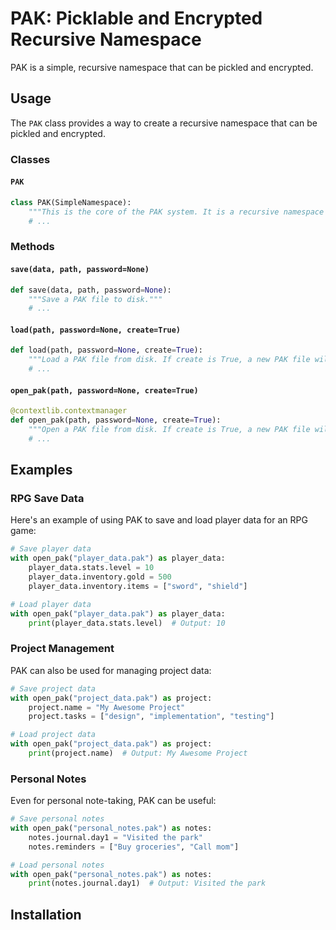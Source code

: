 # PAK: Picklable and Encrypted Recursive Namespace

PAK is a simple, recursive namespace that can be pickled and encrypted.


## Usage

The `PAK` class provides a way to create a recursive namespace that can be pickled and encrypted.

### Classes

#### `PAK`

```py
class PAK(SimpleNamespace):
    """This is the core of the PAK system. It is a recursive namespace that can be pickled and encrypted."""
    # ...
```

### Methods

#### `save(data, path, password=None)`

```py
def save(data, path, password=None):
    """Save a PAK file to disk."""
    # ...
```

#### `load(path, password=None, create=True)`

```py
def load(path, password=None, create=True):
    """Load a PAK file from disk. If create is True, a new PAK file will be created if one does not exist."""
    # ...
```

#### `open_pak(path, password=None, create=True)`

```py
@contextlib.contextmanager
def open_pak(path, password=None, create=True):
    """Open a PAK file from disk. If create is True, a new PAK file will be created if one does not exist. Saves the PAK file on exit."""
    # ...
```

## Examples

### RPG Save Data

Here's an example of using PAK to save and load player data for an RPG game:

```py
# Save player data
with open_pak("player_data.pak") as player_data:
    player_data.stats.level = 10
    player_data.inventory.gold = 500
    player_data.inventory.items = ["sword", "shield"]

# Load player data
with open_pak("player_data.pak") as player_data:
    print(player_data.stats.level)  # Output: 10
```

### Project Management

PAK can also be used for managing project data:

```py
# Save project data
with open_pak("project_data.pak") as project:
    project.name = "My Awesome Project"
    project.tasks = ["design", "implementation", "testing"]

# Load project data
with open_pak("project_data.pak") as project:
    print(project.name)  # Output: My Awesome Project
```

### Personal Notes

Even for personal note-taking, PAK can be useful:

```py
# Save personal notes
with open_pak("personal_notes.pak") as notes:
    notes.journal.day1 = "Visited the park"
    notes.reminders = ["Buy groceries", "Call mom"]

# Load personal notes
with open_pak("personal_notes.pak") as notes:
    print(notes.journal.day1)  # Output: Visited the park
```

## Installation
